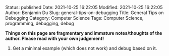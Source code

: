 Status: published
Date: 2021-10-25 16:22:05
Modified: 2021-10-25 16:22:05
Author: Benjamin Du
Slug: general-tips-on-debugging
Title: General Tips on Debugging
Category: Computer Science
Tags: Computer Science, programming, debugging, debug

**Things on this page are fragmentary and immature notes/thoughts of the author. Please read with your own judgement!**

1. Get a minimal example (which does not work) and debug based on it.
